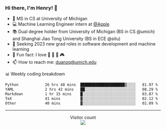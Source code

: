 ### Hi there, I'm Henry! 👋

- 🔭 MS in CS at University of Michigan
- 💻 Machine Learning Engineer intern at [@Apple](https://github.com/apple)
- 📚 Dual degree holder from University of Michigan (BS in CS @umich) and Shanghai Jiao Tong University (BS in ECE @situ)
- 🤖 Seeking 2023 new grad roles in software development and machine learning
- 🍁 Fun fact: I love 📸 🏓 🍜 🎮
- 📫 How to reach me: [duanzq@umich.edu](mailto:duanzq@umich.edu)

📊 Weekly coding breakdown
<!--START_SECTION:waka-->

```txt
Python            26 hrs 48 mins  ████████████████████▒░░░░   81.97 %
YAML              2 hrs 42 mins   ██░░░░░░░░░░░░░░░░░░░░░░░   08.29 %
Markdown          1 hr 15 mins    █░░░░░░░░░░░░░░░░░░░░░░░░   03.87 %
TeX               41 mins         ▓░░░░░░░░░░░░░░░░░░░░░░░░   02.12 %
Other             40 mins         ▓░░░░░░░░░░░░░░░░░░░░░░░░   02.09 %
```

<!--END_SECTION:waka-->

***
<p align="center"> 
  Visitor count<br>
  <img src="https://profile-counter.glitch.me/zlzq-duanzq/count.svg" />
</p>

<!-- ![Henry Duan's GitHub stats](https://github-readme-stats.vercel.app/api?username=zlzq-duanzq&show_icons=true)

![trophy](https://github-profile-trophy.vercel.app/?username=zlzq-duanzq&column=7)

[![Top Langs](https://github-readme-stats.vercel.app/api/top-langs/?username=zlzq-duanzq&layout=compact)](https://github.com/zlzq-duanzq/github-readme-stats) -->
